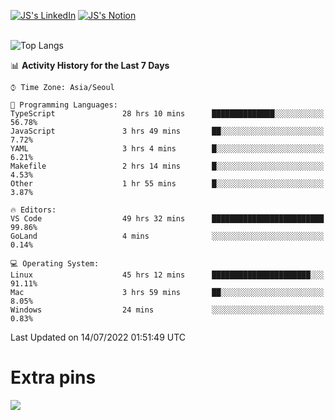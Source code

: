 
[![JS's LinkedIn](https://img.shields.io/badge/LinkedIn-blue?style=for-the-badge&logo=linkedin)](https://www.linkedin.com/in/jaeseung-lee-5a2a32139/) 
[![JS's Notion](https://img.shields.io/badge/Notion-black?style=for-the-badge&logo=notion)](https://bit.ly/ljswiki1) <br><br>
<!-- ![JS's GitHub stats](https://github-readme-stats-lemon-five.vercel.app/api?username=tkxkd0159&hide=contribs,prs,stars,issues&show_icons=true&theme=react&include_all_commits=true)   -->
![Top Langs](https://github-readme-stats-lemon-five.vercel.app/api/top-langs/?username=tkxkd0159&layout=compact&hide=jupyter%20notebook,scss,html,css&langs_count=10)  


<!--START_SECTION:waka-->
📊 **Activity History for the Last 7 Days** 

```text
⌚︎ Time Zone: Asia/Seoul

💬 Programming Languages: 
TypeScript               28 hrs 10 mins      ██████████████░░░░░░░░░░░   56.78% 
JavaScript               3 hrs 49 mins       ██░░░░░░░░░░░░░░░░░░░░░░░   7.72% 
YAML                     3 hrs 4 mins        █░░░░░░░░░░░░░░░░░░░░░░░░   6.21% 
Makefile                 2 hrs 14 mins       █░░░░░░░░░░░░░░░░░░░░░░░░   4.53% 
Other                    1 hr 55 mins        █░░░░░░░░░░░░░░░░░░░░░░░░   3.87%

🔥 Editors: 
VS Code                  49 hrs 32 mins      █████████████████████████   99.86% 
GoLand                   4 mins              ░░░░░░░░░░░░░░░░░░░░░░░░░   0.14%

💻 Operating System: 
Linux                    45 hrs 12 mins      ██████████████████████░░░   91.11% 
Mac                      3 hrs 59 mins       ██░░░░░░░░░░░░░░░░░░░░░░░   8.05% 
Windows                  24 mins             ░░░░░░░░░░░░░░░░░░░░░░░░░   0.83%

```


 Last Updated on 14/07/2022 01:51:49 UTC
<!--END_SECTION:waka-->

# Extra pins
<!-- <a href="https://github.com/tkxkd0159/go-chain">
  <img align="center" src="https://github-readme-stats-lemon-five.vercel.app/api/pin/?username=tkxkd0159&repo=go-chain&theme=react" />
</a> -->
<a href="https://github.com/tkxkd0159/dsalgo">
  <img align="center" src="https://github-readme-stats-lemon-five.vercel.app/api/pin/?username=tkxkd0159&repo=dsalgo&theme=react" />
</a>

<!---
- 🔭 I’m currently working on ...
- 🌱 I’m currently learning blockchain and distributed network
- 👯 I’m looking to collaborate on ...
- 🤔 I’m looking for help with ...
- 💬 Ask me about ...
- 📫 How to reach me: ...
- 😄 Pronouns: ...
- ⚡ Fun fact: ...
-->
